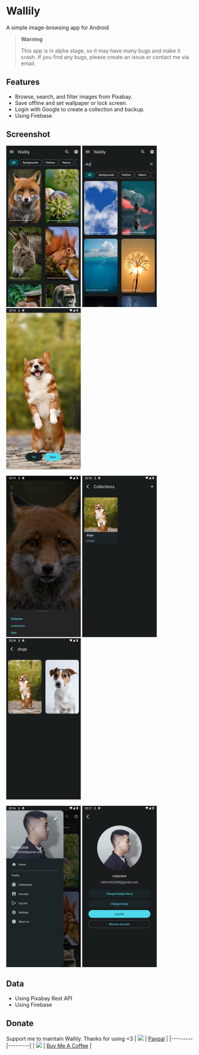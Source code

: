 # Wallily
A simple image-browsing app for Android

> **Warning**
>
>This app is in alpha stage, so it may have many bugs and make it crash. If you find any bugs, please create an issue or contact me via email.

## Features
- Browse, search, and filter images from Pixabay.
- Save offline and set wallpaper or lock screen.
- Login with Google to create a collection and backup.
- Using Firebase
## Screenshot
<p float="left">
  <img src="https://github.com/maxrave-dev/Wallily/blob/main/assets/homescreen.png" width="200" />
  <img src="https://github.com/maxrave-dev/Wallily/blob/main/assets/search.png" width="200" />
  <img src="https://github.com/maxrave-dev/Wallily/blob/main/assets/preview.png" width="200" />
</p>
<p float="left">
  <img src="https://github.com/maxrave-dev/Wallily/blob/main/assets/set.png" width="200" />
  <img src="https://github.com/maxrave-dev/Wallily/blob/main/assets/collections.png" width="200" />
  <img src="https://github.com/maxrave-dev/Wallily/blob/main/assets/view.png" width="200" />
</p>
<p float="left">
  <img src="https://github.com/maxrave-dev/Wallily/blob/main/assets/nav.png" width="200" />
  <img src="https://github.com/maxrave-dev/Wallily/blob/main/assets/account.png" width="200" />
</p>

## Data
- Using Pixabay Rest API
- Using Firebase
## Donate
Support me to maintain Wallily. Thanks for using <3
|   [<img src="https://upload.wikimedia.org/wikipedia/commons/archive/b/b5/20230314142950%21PayPal.svg" height="40">]()         | [Paypal](https://paypal.me/maxraveofficial) |
|---------|---------|
|   [<img src="https://ucbcd975be5592f4047c73e2240d.previews.dropboxusercontent.com/p/thumb/AB9o8x62hcEshT5d7tJNtLQnWMCTUVcaVUagN-gpUhtPzK6fUmFjGbap39yjEUHl2XdTUR0-VyvB-gmpPLIodk_DuZrqI_cgJZJ7Xp7e9icqm2kkz-I_LR9eWsEX-fHi8eEm-oKXAgYsEljob-R_atzeXNWQRdHMJRXT4WObK4hICakqBP76drrO7qPX9yOl4BJnEey_RopvMIAr3vG17PLeKB5OPwPq16tCT4TE3cJeq_Sn9h-wNS0oYSFY9KcChWctBVwE9COnUbJz-DtVCjLNlyOA1f7m3TdYqQr0Qgysw8Xl3Asmh8PGiMPrCwVntpKD5IMs5UybLJtkzvw_dFe-/p.png" height="40">]()         | [Buy Me A Coffee](https://www.buymeacoffee.com/maxrave) |
